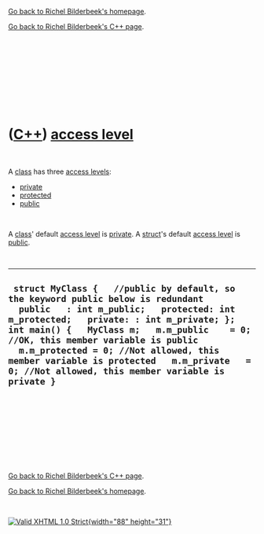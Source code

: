 [Go back to Richel Bilderbeek's homepage](index.htm).

[Go back to Richel Bilderbeek's C++ page](Cpp.htm).

 

 

 

 

 

([C++](Cpp.htm)) [access level](CppAccessLevel.htm)
===================================================

 

A [class](CppClass.htm) has three [access levels](CppAccessLevel.htm):

-   [private](CppPrivate.htm)
-   [protected](CppProtected.htm)
-   [public](CppPublic.htm)

 

A [class](CppClass.htm)' default [access level](CppAccessLevel.htm) is
[private](CppPrivate.htm). A [struct](CppStruct.htm)'s default [access
level](CppAccessLevel.htm) is [public](CppPublic.htm).

 

  ---------------------------------------------------------------------------------------------------------------------------------------------------------------------------------------------------------------------------------------------------------------------------------------------------------------------------------------------------------------------------------------------------------------
  ` struct MyClass {   //public by default, so the keyword public below is redundant   public   : int m_public;   protected: int m_protected;   private: : int m_private; };   int main() {   MyClass m;   m.m_public    = 0; //OK, this member variable is public   m.m_protected = 0; //Not allowed, this member variable is protected   m.m_private   = 0; //Not allowed, this member variable is private }`
  ---------------------------------------------------------------------------------------------------------------------------------------------------------------------------------------------------------------------------------------------------------------------------------------------------------------------------------------------------------------------------------------------------------------

 

 

 

 

 

[Go back to Richel Bilderbeek's C++ page](Cpp.htm).

[Go back to Richel Bilderbeek's homepage](index.htm).

 

[![Valid XHTML 1.0 Strict](valid-xhtml10.png){width="88"
height="31"}](http://validator.w3.org/check?uri=referer)
